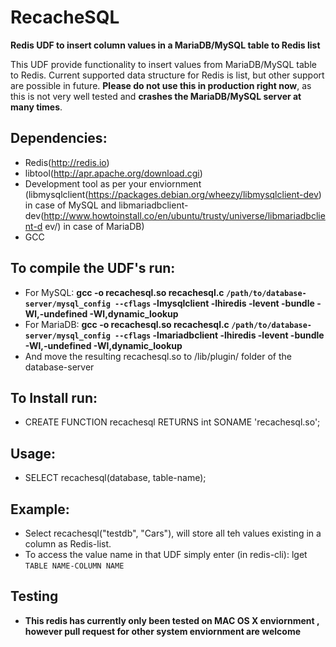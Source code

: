 RecacheSQL
===========

**Redis UDF to insert column values in a MariaDB/MySQL table to Redis list**

This UDF provide functionality to insert values from MariaDB/MySQL table to Redis. Current supported data structure for Redis is list, but other support are possible in future. **Please do not use this in production right now**, as this is not very well tested and **crashes the MariaDB/MySQL server at many times**. 
   
## Dependencies:
 
  * Redis(http://redis.io)
  * libtool(http://apr.apache.org/download.cgi)
  * Development tool as per your enviornment (libmysqlclient(https://packages.debian.org/wheezy/libmysqlclient-dev)      in case of MySQL and libmariadbclient-dev(http://www.howtoinstall.co/en/ubuntu/trusty/universe/libmariadbclient-d     ev/) in case of MariaDB)
  * GCC

## To compile the UDF's run:

* For MySQL: **gcc -o recachesql.so recachesql.c `/path/to/database-server/mysql_config --cflags` -lmysqlclient -lhiredis -levent -bundle -Wl,-undefined -Wl,dynamic_lookup**
* For MariaDB: **gcc -o recachesql.so recachesql.c `/path/to/database-server/mysql_config --cflags` -lmariadbclient -lhiredis -levent -bundle -Wl,-undefined -Wl,dynamic_lookup**
* And move the resulting recachesql.so to /lib/plugin/ folder of the database-server

## To Install run:

* CREATE FUNCTION recachesql RETURNS int SONAME 'recachesql.so';

## Usage:

* SELECT recachesql(database, table-name);

## Example:

* Select recachesql("testdb", "Cars"), will store all teh values existing in a column as Redis-list. 
* To access the value name in that UDF simply enter (in redis-cli): lget `TABLE NAME-COLUMN NAME`

## Testing

* **This redis has currently only been tested on MAC OS X enviornment , however pull request for other system            enviornment are welcome**



